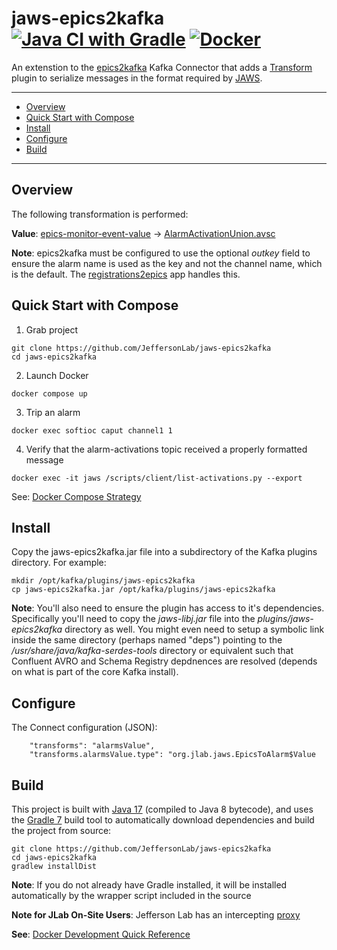 # jaws-epics2kafka [![Java CI with Gradle](https://github.com/JeffersonLab/jaws-epics2kafka/actions/workflows/gradle.yml/badge.svg)](https://github.com/JeffersonLab/jaws-epics2kafka/actions/workflows/gradle.yml) [![Docker](https://img.shields.io/docker/v/slominskir/jaws-epics2kafka?sort=semver&label=DockerHub)](https://hub.docker.com/r/slominskir/jaws-epics2kafka)
An extenstion to the [epics2kafka](https://github.com/JeffersonLab/epics2kafka) Kafka Connector that adds a [Transform](https://kafka.apache.org/documentation.html#connect_transforms) plugin to serialize messages in the format required by [JAWS](https://github.com/JeffersonLab/jaws).

---
- [Overview](https://github.com/JeffersonLab/jaws-epics2kafka#overview)
- [Quick Start with Compose](https://github.com/JeffersonLab/jaws-epics2kafka#quick-start-with-compose)
- [Install](https://github.com/JeffersonLab/jaws-epics2kafka#install)
- [Configure](https://github.com/JeffersonLab/jaws-epics2kafka#configure)  
- [Build](https://github.com/JeffersonLab/jaws-epics2kafka#build)
---

## Overview
The following transformation is performed:

**Value**: [epics-monitor-event-value](https://github.com/JeffersonLab/epics2kafka/blob/2e30d5bcbadfc5e891999b18f170e4d8b243bbf2/src/main/java/org/jlab/kafka/connect/CASourceTask.java#L50-L61) -> [AlarmActivationUnion.avsc](https://github.com/JeffersonLab/jaws-libj/blob/main/src/main/avro/AlarmActivationUnion.avsc)

**Note**: epics2kafka must be configured to use the optional _outkey_ field to ensure the alarm name is used as the key and not the channel name, which is the default.  The [registrations2epics](https://github.com/JeffersonLab/registrations2epics) app handles this.

## Quick Start with Compose 
1. Grab project
```
git clone https://github.com/JeffersonLab/jaws-epics2kafka
cd jaws-epics2kafka
```
2. Launch Docker
```
docker compose up
```
3. Trip an alarm
```
docker exec softioc caput channel1 1
```
4. Verify that the alarm-activations topic received a properly formatted message 
```
docker exec -it jaws /scripts/client/list-activations.py --export
```

See: [Docker Compose Strategy](https://gist.github.com/slominskir/a7da801e8259f5974c978f9c3091d52c)

## Install
Copy the jaws-epics2kafka.jar file into a subdirectory of the Kafka plugins directory.  For example:
```
mkdir /opt/kafka/plugins/jaws-epics2kafka
cp jaws-epics2kafka.jar /opt/kafka/plugins/jaws-epics2kafka
```
**Note**: You'll also need to ensure the plugin has access to it's dependencies.   Specifically you'll need to copy the _jaws-libj.jar_ file into the _plugins/jaws-epics2kafka_ directory as well.   You might even need to setup a symbolic link inside the same directory (perhaps named "deps") pointing to the _/usr/share/java/kafka-serdes-tools_ directory or equivalent such that Confluent AVRO and Schema Registry depdnences are resolved (depends on what is part of the core Kafka install).

## Configure
The Connect configuration (JSON):
```
    "transforms": "alarmsValue",
    "transforms.alarmsValue.type": "org.jlab.jaws.EpicsToAlarm$Value
```

## Build
This project is built with [Java 17](https://adoptium.net/) (compiled to Java 8 bytecode), and uses the [Gradle 7](https://gradle.org/) build tool to automatically download dependencies and build the project from source:

```
git clone https://github.com/JeffersonLab/jaws-epics2kafka
cd jaws-epics2kafka
gradlew installDist
```
**Note**: If you do not already have Gradle installed, it will be installed automatically by the wrapper script included in the source

**Note for JLab On-Site Users**: Jefferson Lab has an intercepting [proxy](https://gist.github.com/slominskir/92c25a033db93a90184a5994e71d0b78)

**See**: [Docker Development Quick Reference](https://gist.github.com/slominskir/a7da801e8259f5974c978f9c3091d52c#development-quick-reference)
